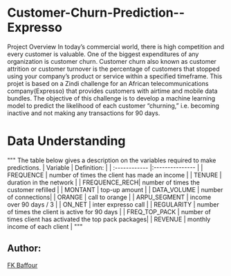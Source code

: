 # Customer-Churn-Prediction--Expresso

Project Overview
In today’s commercial world, there is high competition and every customer is valuable. One of the biggest expenditures of any organization is customer churn. Customer churn also known as customer attrition or customer turnover is the percentage of customers that stopped using your company’s product or service within a specified timeframe. This projet is based on a Zindi challenge for an African telecommunications company(Expresso) that provides customers with airtime and mobile data bundles. The objective of this challenge is to develop a machine learning model to predict the likelihood of each customer “churning,” i.e. becoming inactive and not making any transactions for 90 days.

# Data Understanding

"""
    The table below gives a description on the variables required to make predictions.
    | Variable      | Definition:       |
    | :------------ |:--------------- |
    | FREQUENCE     | number of times the client has made an income |
    | TENURE        | duration in the network |
    | FREQUENCE_RECH| number of times the customer refilled |
    | MONTANT       | top-up amount   |
    | DATA_VOLUME   | number of connections|
    | ORANGE        | call to orange |
    | ARPU_SEGMENT  | income over 90 days / 3 |
    | ON_NET        | inter expresso call |
    | REGULARITY    | number of times the client is active for 90 days   |
    | FREQ_TOP_PACK | number of times client has activated the top pack packages|
    | REVENUE       | monthly income of each client   |
    """
    
## Author:
[FK Baffour](https://www.linkedin.com/in/frank-kyei-baffour-403b60100/)
